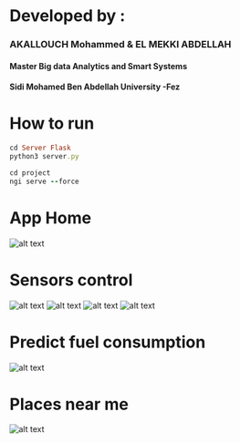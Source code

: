 # Developed by :
### AKALLOUCH Mohammed & EL MEKKI ABDELLAH
#### Master Big data Analytics and Smart Systems
#### Sidi Mohamed Ben Abdellah University -Fez

# How to run
```ruby
cd Server Flask
python3 server.py

cd project
ngi serve --force
```

# App Home 
![alt text](https://github.com/akallouch0/ngi-gm/blob/master/Screenshots/img1.png)

# Sensors control 
![alt text](https://github.com/akallouch0/ngi-gm/blob/master/Screenshots/img2.png)
![alt text](https://github.com/akallouch0/ngi-gm/blob/master/Screenshots/img3.png)
![alt text](https://github.com/akallouch0/ngi-gm/blob/master/Screenshots/img4.png)
![alt text](https://github.com/akallouch0/ngi-gm/blob/master/Screenshots/img5.png)

# Predict fuel consumption 
![alt text](https://github.com/akallouch0/ngi-gm/blob/master/Screenshots/img7.png)


# Places near me 
![alt text](https://github.com/akallouch0/ngi-gm/blob/master/Screenshots/img6.png)
